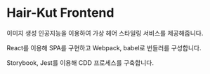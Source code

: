 # Hair-Kut Frontend

이미지 생성 인공지능을 이용하여 가상 헤어 스타일링 서비스를 제공해줍니다.

React를 이용해 SPA를 구현하고 Webpack, babel로 번들러를 구성합니다.

Storybook, Jest를 이용해 CDD 프로세스를 구축합니다.
